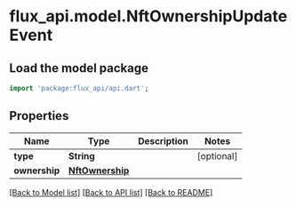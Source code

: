 # flux_api.model.NftOwnershipUpdateEvent

## Load the model package
```dart
import 'package:flux_api/api.dart';
```

## Properties
Name | Type | Description | Notes
------------ | ------------- | ------------- | -------------
**type** | **String** |  | [optional] 
**ownership** | [**NftOwnership**](NftOwnership.md) |  | 

[[Back to Model list]](../README.md#documentation-for-models) [[Back to API list]](../README.md#documentation-for-api-endpoints) [[Back to README]](../README.md)


